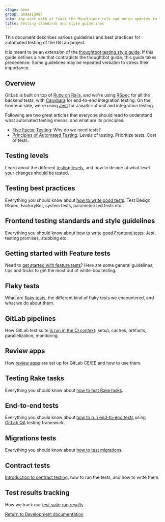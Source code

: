 ```yaml
---
stage: none
group: unassigned
info: Any user with at least the Maintainer role can merge updates to this content. For details, see https://docs.gitlab.com/ee/development/development_processes.html#development-guidelines-review.
title: Testing standards and style guidelines
---
```


This document describes various guidelines and best practices for automated
testing of the GitLab project.

It is meant to be an _extension_ of the
[thoughtbot testing style guide](https://github.com/thoughtbot/guides/tree/master/testing-rspec). If
this guide defines a rule that contradicts the thoughtbot guide, this guide
takes precedence. Some guidelines may be repeated verbatim to stress their
importance.

## Overview

GitLab is built on top of [Ruby on Rails](https://rubyonrails.org/), and we're using [RSpec](https://github.com/rspec/rspec-rails#feature-specs) for all
the backend tests, with [Capybara](https://github.com/teamcapybara/capybara) for end-to-end integration testing.
On the frontend side, we're using [Jest](https://jestjs.io/) for JavaScript unit and
integration testing.

Following are two great articles that everyone should read to understand what
automated testing means, and what are its principles:

- [Five Factor Testing](https://madeintandem.com/blog/five-factor-testing/): Why do we need tests?
- [Principles of Automated Testing](https://www.lihaoyi.com/post/PrinciplesofAutomatedTesting.html): Levels of testing. Prioritize tests. Cost of tests.

## Testing levels

Learn about the different [testing levels](testing_levels.md), and how to decide at what level your
changes should be tested.

## Testing best practices

Everything you should know about [how to write good tests](best_practices.md): Test Design, RSpec, FactoryBot,
system tests, parameterized tests etc.

## Frontend testing standards and style guidelines

Everything you should know about [how to write good Frontend tests](frontend_testing.md): Jest,
testing promises, stubbing etc.

## Getting started with Feature tests

Need to [get started with feature tests](frontend_testing.md#get-started-with-feature-tests)? Here are some general guidelines,
tips and tricks to get the most out of white-box testing.

## Flaky tests

What are [flaky tests](flaky_tests.md), the different kind of flaky tests we encountered, and what
we do about them.

## GitLab pipelines

How GitLab test suite [is run in the CI context](../pipelines/_index.md): setup, caches, artifacts,
parallelization, monitoring.

## Review apps

How [review apps](review_apps.md) are set up for GitLab CE/EE and how to use them.

## Testing Rake tasks

Everything you should know about [how to test Rake tasks](testing_rake_tasks.md).

## End-to-end tests

Everything you should know about [how to run end-to-end tests](end_to_end/_index.md) using
[GitLab QA](https://gitlab.com/gitlab-org/gitlab-qa) testing framework.

## Migrations tests

Everything you should know about [how to test migrations](testing_migrations_guide.md).

## Contract tests

[Introduction to contract testing](contract/_index.md), how to run the tests, and how to write them.

## Test results tracking

How we track our [test suite run results](test_results_tracking.md).

[Return to Development documentation](../_index.md)
